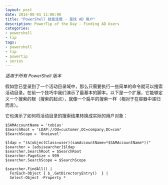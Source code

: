 ```yaml
---
layout: post
date: 2014-08-01 11:00:00
title: "PowerShell 技能连载 - 查找 AD 用户"
description: PowerTip of the Day - Finding AD Users
categories:
- powershell
- tip
tags:
- powershell
- tip
- powertip
- series
---
```

_适用于所有 PowerShell 版本_

假如您已登录到了一个活动目录域中，那么只需要执行一些简单的命令就可以搜索活动目录。在前一个技巧中我们演示了最基本的脚本。以下是一个扩展，它能够定义一个搜索的根（搜索的起点），就像一个扁平的搜索一样（相对于在容器中递归而言）。

它也演示了如何将活动目录的搜索结果转换成实际的用户对象：

    $SAMAccountName = 'tobias'
    $SearchRoot = 'LDAP://OU=customer,DC=company,DC=com'
    $SearchScope = 'OneLevel'
    
    $ldap = "(&(objectClass=user)(samAccountName=*$SAMAccountName*))"
    $searcher = [adsisearcher]$ldap
    $searcher.SearchRoot = $SearchRoot
    $searcher.PageSize = 999
    $searcher.SearchScope = $SearchScope
    
    $searcher.FindAll() | 
      ForEach-Object { $_.GetDirectoryEntry()  } | 
      Select-Object -Property *

<!--本文国际来源：[Finding AD Users](http://community.idera.com/powershell/powertips/b/tips/posts/finding-ad-users)-->
